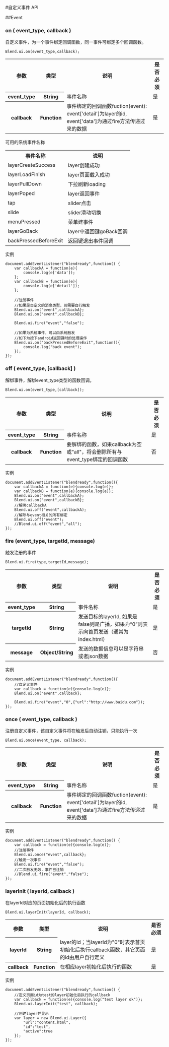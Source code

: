 #自定义事件 API

##Event
<h3 class="event" platform="ios android web">on ( event_type, callback ) </h3>
自定义事件，为一个事件绑定回调函数，同一事件可绑定多个回调函数。

<pre><code>Blend.ui.on(event_type,callback);</code></pre>

<table>
    <tbody>
        <tr>
        	<th>参数</th>
            <th>类型</th>
            <th>说明</th>
            <th>是否必须</th>
        </tr>
        <tr>
          <th>event_type</th>
          <th>String</th>
          <td>事件名称</td>
          <td>是</td>
        </tr>
        <tr>
          <th>callback</th>
          <th>Function</th>
          <td>事件绑定的回调函数fuction(event): event['detail']为layer的id, event['data']为通过fire方法传递过来的数据</td>
          <td>是</td>
        </tr>
   <tbody>
</table>

可用的系统事件名称

<table>
    <tbody>
        <tr>
        	<th>事件名称</th>
            <th>说明</th>
        </tr>
        <tr>
          <td>layerCreateSuccess</td>
          <td>layer创建成功</td>
        </tr>
        <tr>
          <td>layerLoadFinish</td>
          <td>layer页面载入成功</td>
        </tr>
        <tr>
          <td>layerPullDown</td>
          <td>下拉刷新loading</td>
        </tr>
        <tr>
          <td>layerPoped</td>
          <td>layer返回事件</td>
        </tr>
        <tr>
          <td>tap</td>
          <td>slider点击</td>
        </tr>
        <tr>
          <td>slide</td>
          <td>slider滑动切换</td>
        </tr>
        <tr>
          <td>menuPressed</td>
          <td>菜单建事件</td>
        </tr>
        <tr>
          <td>layerGoBack</td>
          <td>layer中返回键goBack回调</td>
        </tr>
        <tr>
          <td>backPressedBeforeExit</td>
          <td>返回键退出事件回调</td>
        </tr>
	<tbody>
</table>


实例
<pre><code>document.addEventListener("blendready",function() {
    var callbackA = function(e){
		console.log(e['data']);
    };
    var callbackB = function(e){
		console.log(e['detail']);
    };

    //注册事件
    //如果是自定义的消息类型，则需要自行触发
	Blend.ui.on("event",callbackA};
	Blend.ui.on("event",callbackB};

	Blend.ui.fire("event","false");

	//如果为系统事件，可以由系统触发
	//如下为按下android返回键时的处理操作
	Blend.ui.on("backPressedBeforeExit",function(){
	    console.log("back event");
	});
});
</code></pre>

<h3 class="event" platform="ios android web">off ( event_type, [callback] )</h3>
解绑事件，解绑event_type类型的函数回调。

<pre><code>Blend.ui.on(event_type,[callback]);</code></pre>

<table>
    <tbody>
        <tr>
        	<th>参数</th>
            <th>类型</th>
            <th>说明</th>
            <th>是否必须</th>
        </tr>
        <tr>
          <th>event_type</th>
          <th>String</th>
          <td>事件名称</td>
          <td>是</td>
        </tr>
        <tr>
          <th>callback</th>
          <th>Function</th>
          <td>要解绑的函数，如果callback为空或"all"，将会删除所有与event_type绑定的回调函数</td>
          <td>否</td>
        </tr>
   <tbody>
</table>

实例
<pre><code>document.addEventListener("blendready",function(){
    var callbackA = function(e){console.log(e)};
    var callbackB = function(e){console.log(e)};
	Blend.ui.on("event",callbackA};
	Blend.ui.on("event",callbackB};
	//解绑callbackA
	Blend.ui.off("event",callbackA);
	//解除与event相关的所有绑定
	Blend.ui.off("event");
	//Blend.ui.off("event","all");
});
</code></pre>

<h3 class="event" platform="ios android web">fire (event_type, targetId, message) </h3>
触发注册的事件
<pre><code>Blend.ui.fire(type,targetId,message);</code></pre>

<table>
    <tbody>
        <tr>
        	<th>参数</th>
            <th>类型</th>
            <th>说明</th>
            <th>是否必须</th>
        </tr>
        <tr>
          <th>event_type</th>
          <th>String</th>
          <td>事件名称</td>
          <td>是</td>
        </tr>
        <tr>
          <th>targetId</th>
          <th>String</th>
          <td>发送目标的layerId, 如果是false则是广播，如果为“0”则表示向首页发送（通常为index.html）</td>
          <td>是</td>
        </tr>
        <tr>
          <th>message</th>
          <th>Object/String</th>
          <td>发送的数据信息可以是字符串或者json数据</td>
          <td>否</td>
        </tr>
   <tbody>
</table>

实例
<pre><code>document.addEventListener("blendready",function(){
    //自定义事件
    var callback = function(e){console.log(e)};
	Blend.ui.on("event",callback};

	Blend.ui.fire("event","0",{"url":"http://www.baidu.com"});
});
</code></pre>


<h3 class="event" platform="ios android web">once ( event_type, callback ) </h3>
注册自定义事件，该自定义事件将在触发后自动注销，只能执行一次
<pre><code>Blend.ui.once(event_type, callback);</code></pre>

<table>
    <tbody>
        <tr>
        	<th>参数</th>
            <th>类型</th>
            <th>说明</th>
            <th>是否必须</th>
        </tr>
        <tr>
          <th>event_type</th>
          <th>String</th>
          <td>事件名称</td>
          <td>是</td>
        </tr>
        <tr>
          <th>callback</th>
          <th>Function</th>
          <td>事件绑定的回调函数fuction(event): event['detail']为layer的id, event['data']为通过fire方法传递过来的数据</td>
          <td>是</td>
        </tr>
   <tbody>
</table>

实例
<pre><code>document.addEventListener("blendready",function() {
    var callback = function(e){console.log(e)};
    //注册事件
	Blend.ui.once("event",callback};
	//触发一次事件
	Blend.ui.fire("event","false");
	//二次触发无效，事件已注销
	//Blend.ui.fire("event","false");
});
</code></pre>

<h3 class="event" platform="ios android web">layerInit ( layerId, callback )</h3>
在layerId对应的页面初始化后的执行函数
<pre><code>Blend.ui.layerInit(layerId, callback);</code></pre>

<table>
    <tbody>
        <tr>
        	<th>参数</th>
            <th>类型</th>
            <th>说明</th>
            <th>是否必须</th>
        </tr>
        <tr>
          <th>layerId</th>
          <th>String</th>
          <td>layer的id；当layerId为"0"时表示首页初始化后执行callback函数，其它页面的id由用户自行定义</td>
          <td>是</td>
        </tr>
        <tr>
          <th>callback</th>
          <th>Function</th>
          <td>在相应layer初始化后执行的函数</td>
          <td>是</td>
        </tr>
   <tbody>
</table>

实例
<pre><code>document.addEventListener("blendready",function() {
    //定义页面id为test的layer初始化后执行的callback
    var callback = function(e){console.log("test layer ok")};
    Blend.ui.layerInit("test", callback);

    //创建layer并显示
    var layer = new Blend.ui.Layer({
    	"url":"content.html",
    	"id":"test",
    	"active":true
	});
});
</code></pre>
